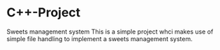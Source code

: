 # C++-Project
Sweets management system
This is a simple project whci makes use of simple file handling to implement a sweets management system.
